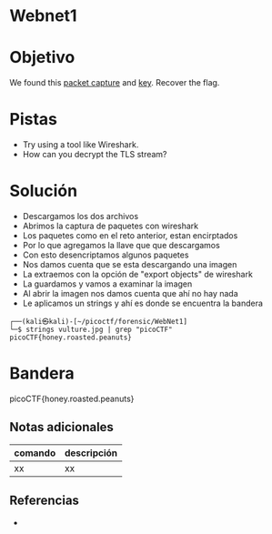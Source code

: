 # Webnet1

# Objetivo
We found this [packet capture](https://jupiter.challenges.picoctf.org/static/fbf98e695555a2a48fe42c9a245de376/capture.pcap) and [key](https://jupiter.challenges.picoctf.org/static/fbf98e695555a2a48fe42c9a245de376/picopico.key). Recover the flag.

# Pistas
- Try using a tool like Wireshark.
- How can you decrypt the TLS stream?

# Solución
- Descargamos los dos archivos
- Abrimos la captura de paquetes con wireshark
- Los paquetes como en el reto anterior, estan encirptados
- Por lo que agregamos la llave que que descargamos
- Con esto desencriptamos algunos paquetes
- Nos damos cuenta que se esta descargando una imagen
- La extraemos con la opción de "export objects" de wireshark
- La guardamos y vamos a examinar la imagen
- Al abrir la imagen nos damos cuenta que ahí no hay nada
- Le aplicamos un strings y ahí es donde se encuentra la bandera
```
┌──(kali㉿kali)-[~/picoctf/forensic/WebNet1]
└─$ strings vulture.jpg | grep "picoCTF"
picoCTF{honey.roasted.peanuts}
```

# Bandera
picoCTF{honey.roasted.peanuts}

## Notas adicionales
| comando | descripción |
| ------ | ------ |
| xx | xx |

## Referencias
- []()